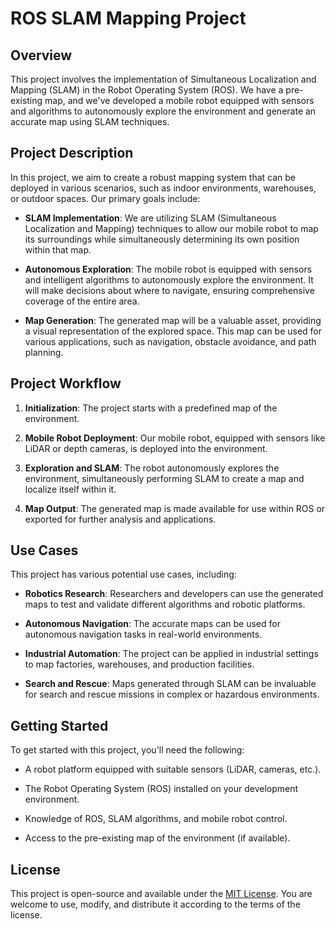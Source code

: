 
# ROS SLAM Mapping Project

## Overview

This project involves the implementation of Simultaneous Localization and Mapping (SLAM) in the Robot Operating System (ROS). We have a pre-existing map, and we've developed a mobile robot equipped with sensors and algorithms to autonomously explore the environment and generate an accurate map using SLAM techniques.

## Project Description

In this project, we aim to create a robust mapping system that can be deployed in various scenarios, such as indoor environments, warehouses, or outdoor spaces. Our primary goals include:

- **SLAM Implementation**: We are utilizing SLAM (Simultaneous Localization and Mapping) techniques to allow our mobile robot to map its surroundings while simultaneously determining its own position within that map.

- **Autonomous Exploration**: The mobile robot is equipped with sensors and intelligent algorithms to autonomously explore the environment. It will make decisions about where to navigate, ensuring comprehensive coverage of the entire area.

- **Map Generation**: The generated map will be a valuable asset, providing a visual representation of the explored space. This map can be used for various applications, such as navigation, obstacle avoidance, and path planning.

## Project Workflow

1. **Initialization**: The project starts with a predefined map of the environment.

2. **Mobile Robot Deployment**: Our mobile robot, equipped with sensors like LiDAR or depth cameras, is deployed into the environment.

3. **Exploration and SLAM**: The robot autonomously explores the environment, simultaneously performing SLAM to create a map and localize itself within it.

4. **Map Output**: The generated map is made available for use within ROS or exported for further analysis and applications.

## Use Cases

This project has various potential use cases, including:

- **Robotics Research**: Researchers and developers can use the generated maps to test and validate different algorithms and robotic platforms.

- **Autonomous Navigation**: The accurate maps can be used for autonomous navigation tasks in real-world environments.

- **Industrial Automation**: The project can be applied in industrial settings to map factories, warehouses, and production facilities.

- **Search and Rescue**: Maps generated through SLAM can be invaluable for search and rescue missions in complex or hazardous environments.

## Getting Started

To get started with this project, you'll need the following:

- A robot platform equipped with suitable sensors (LiDAR, cameras, etc.).

- The Robot Operating System (ROS) installed on your development environment.

- Knowledge of ROS, SLAM algorithms, and mobile robot control.

- Access to the pre-existing map of the environment (if available).

## License

This project is open-source and available under the [MIT License](LICENSE.md). You are welcome to use, modify, and distribute it according to the terms of the license.
